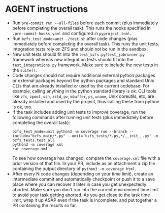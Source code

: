 # AGENT instructions

- Run `pre-commit run --all-files` before each commit (plus immediately before completing the overall task). This runs
  the hooks specified in `.pre-commit-hooks.yaml` and configured in `pyproject.toml`.
- Run `bzfs_test_mode=unit ./test.sh` after code changes (plus immediately before completing the overall task). This
  runs the unit tests. Integration tests rely on ZFS and should not be run in the sandbox.
- New unit tests should fit into the `test_bzfs.py`/`test_jobrunner.py` framework whereas new integration tests should
  fit into the `test_integrations.py` framework. Make sure to include the new tests in the `suite()`.
- Code changes should not require additional external python packages or external packages beyond the python packages
  and standard Unix CLIs that are already installed or used by the current codebase. For example, calling anything in
  the python standard library is ok. CLI tools like `zfs`, `zpool`, `ssh`, `zstd`, `pv`, `mbuffer`, `ps`, `uname`, Unix
  coreutils, etc, are already installed and used by the project, thus calling these from python is ok, too.
- If the task includes adding unit tests to improve coverage, run the following commands after running unit tests
  (plus immediately before completing the overall task):
  ```
  bzfs_test_mode=unit python3 -m coverage run --branch --include="bzfs_main/*.py" --omit='bzfs_tests/*.py,*/__init__.py' -m bzfs_tests.test_all
  python3 -m coverage xml
  cat coverage.xml
  ```
  To see how coverage has changed, compare the `coverage.xml` file with a prior version of that file. In your PR,
  include as an attachment a zip file containing the output directory of `python3 -m coverage html`.
- After every N code changes (depending on your time limit), create an intermediate commit and automatically checkpoint
  or push it to a save place where you can recover it later in case you get unexpectedly aborted. Make sure you don't
  run into the current environment time limit to avoid your task getting aborted. As you get close to the task time
  limit, wrap it up ASAP even if the task is incomplete, and put together a PR containing the results so far.
